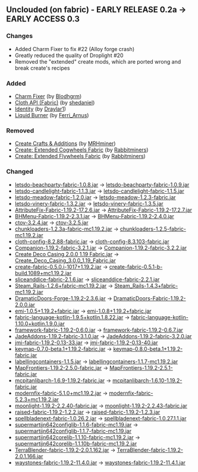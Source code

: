 ## Unclouded (on fabric) - EARLY RELEASE 0.2a -> EARLY ACCESS 0.3

### Changes
  * Added Charm Fixer to fix #22 (Alloy forge crash)
  * Greatly reduced the quality of Droplight #20
  * Removed the "extended" create mods, which are ported wrong and break create's recipes

### Added

  * [Charm Fixer](https://www.curseforge.com/minecraft/mc-mods/charm-fixer) (by [Blodhgrm](https://www.curseforge.com/members/Blodhgrm/projects))
  * [Cloth API (Fabric)](https://www.curseforge.com/minecraft/mc-mods/cloth-api) (by [shedaniel](https://www.curseforge.com/members/shedaniel/projects))
  * [Identity](https://www.curseforge.com/minecraft/mc-mods/identity) (by [Draylar1](https://www.curseforge.com/members/Draylar1/projects))
  * [Liquid Burner](https://www.curseforge.com/minecraft/mc-mods/liquid-burner) (by [Ferri_Arnus](https://www.curseforge.com/members/Ferri_Arnus/projects))

### Removed

  * [Create Crafts & Additions](https://www.curseforge.com/minecraft/mc-mods/createaddition) (by [MRHminer](https://www.curseforge.com/members/MRHminer/projects))
  * [Create: Extended Cogwheels Fabric](https://www.curseforge.com/minecraft/mc-mods/create-extended-cogwheels-fabric) (by [Rabbitminers](https://www.curseforge.com/members/Rabbitminers/projects))
  * [Create: Extended Flywheels Fabric](https://www.curseforge.com/minecraft/mc-mods/create-extended-flywheels-fabric) (by [Rabbitminers](https://www.curseforge.com/members/Rabbitminers/projects))

### Changed

  * [letsdo-beachparty-fabric-1.0.8.jar](https://www.curseforge.com/minecraft/mc-mods/beachparty/files/4610797) -> [letsdo-beachparty-fabric-1.0.9.jar](https://www.curseforge.com/minecraft/mc-mods/beachparty/files/4618138)
  * [letsdo-candlelight-fabric-1.1.3.jar](https://www.curseforge.com/minecraft/mc-mods/lets-do-candlelight/files/4611218) -> [letsdo-candlelight-fabric-1.1.5.jar](https://www.curseforge.com/minecraft/mc-mods/lets-do-candlelight/files/4634888)
  * [letsdo-meadow-fabric-1.2.0.jar](https://www.curseforge.com/minecraft/mc-mods/welcome-to-meadow/files/4612188) -> [letsdo-meadow-1.2.3-fabric.jar](https://www.curseforge.com/minecraft/mc-mods/welcome-to-meadow/files/4635340)
  * [letsdo-vinery-fabric-1.3.2.jar](https://www.curseforge.com/minecraft/mc-mods/lets-do-wine/files/4610783) -> [letsdo-vinery-fabric-1.3.5.jar](https://www.curseforge.com/minecraft/mc-mods/lets-do-wine/files/4631628)
  * [AttributeFix-Fabric-1.19.2-17.2.6.jar](https://www.curseforge.com/minecraft/mc-mods/attributefix/files/4436597) -> [AttributeFix-Fabric-1.19.2-17.2.7.jar](https://www.curseforge.com/minecraft/mc-mods/attributefix/files/4635475)
  * [BHMenu-Fabric-1.19.2-2.3.1.jar](https://www.curseforge.com/minecraft/mc-mods/bisecthosting-server-integration-menu-fabric/files/4528923) -> [BHMenu-Fabric-1.19.2-2.4.0.jar](https://www.curseforge.com/minecraft/mc-mods/bisecthosting-server-integration-menu-fabric/files/4628870)
  * [ctov-3.2.4.jar](https://www.curseforge.com/minecraft/mc-mods/choicetheorems-overhauled-village/files/4601067) -> [ctov-3.2.5.jar](https://www.curseforge.com/minecraft/mc-mods/choicetheorems-overhauled-village/files/4620589)
  * [chunkloaders-1.2.3a-fabric-mc1.19.2.jar](https://www.curseforge.com/minecraft/mc-mods/chunk-loaders/files/4544278) -> [chunkloaders-1.2.5-fabric-mc1.19.2.jar](https://www.curseforge.com/minecraft/mc-mods/chunk-loaders/files/4626692)
  * [cloth-config-8.2.88-fabric.jar](https://www.curseforge.com/minecraft/mc-mods/cloth-config/files/3972420) -> [cloth-config-8.3.103-fabric.jar](https://www.curseforge.com/minecraft/mc-mods/cloth-config/files/4633414)
  * [Companion-1.19.2-fabric-3.2.1.jar](https://www.curseforge.com/minecraft/mc-mods/companion-fabric/files/4327180) -> [Companion-1.19.2-fabric-3.2.2.jar](https://www.curseforge.com/minecraft/mc-mods/companion-fabric/files/4626338)
  * [Create Deco Casing 2.0.0 1.19 Fabric.jar](https://www.curseforge.com/minecraft/mc-mods/create-decoration-casing/files/4440269) -> [Create_Deco_Casing_3.0.0_1.19_Fabric.jar](https://www.curseforge.com/minecraft/mc-mods/create-decoration-casing/files/4619038)
  * [create-fabric-0.5.0.i-1017+1.19.2.jar](https://www.curseforge.com/minecraft/mc-mods/create-fabric/files/4537370) -> [create-fabric-0.5.1-b-build.1089+mc1.19.2.jar](https://www.curseforge.com/minecraft/mc-mods/create-fabric/files/4622426)
  * [sliceanddice-fabric-2.1.6.jar](https://www.curseforge.com/minecraft/mc-mods/slice-and-dice/files/4568378) -> [sliceanddice-fabric-2.2.1.jar](https://www.curseforge.com/minecraft/mc-mods/slice-and-dice/files/4617863)
  * [Steam_Rails-1.2.6+fabric-mc1.19.2.jar](https://www.curseforge.com/minecraft/mc-mods/create-steam-n-rails/files/4512538) -> [Steam_Rails-1.4.3+fabric-mc1.19.2.jar](https://www.curseforge.com/minecraft/mc-mods/create-steam-n-rails/files/4630216)
  * [DramaticDoors-Forge-1.19.2-2.3.6.jar](https://www.curseforge.com/minecraft/mc-mods/dramatic-doors/files/4590715) -> [DramaticDoors-Fabric-1.19.2-2.0.0.jar](https://www.curseforge.com/minecraft/mc-mods/dramatic-doors/files/4579234)
  * [emi-1.0.5+1.19.2+fabric.jar](https://www.curseforge.com/minecraft/mc-mods/emi/files/4599903) -> [emi-1.0.8+1.19.2+fabric.jar](https://www.curseforge.com/minecraft/mc-mods/emi/files/4634601)
  * [fabric-language-kotlin-1.9.5+kotlin.1.8.22.jar](https://www.curseforge.com/minecraft/mc-mods/fabric-language-kotlin/files/4575400) -> [fabric-language-kotlin-1.10.0+kotlin.1.9.0.jar](https://www.curseforge.com/minecraft/mc-mods/fabric-language-kotlin/files/4628045)
  * [framework-fabric-1.19.2-0.6.0.jar](https://www.curseforge.com/minecraft/mc-mods/framework-fabric/files/4463874) -> [framework-fabric-1.19.2-0.6.7.jar](https://www.curseforge.com/minecraft/mc-mods/framework-fabric/files/4628811)
  * [JadeAddons-1.19.2-fabric-3.1.0.jar](https://www.curseforge.com/minecraft/mc-mods/jade-addons-fabric/files/4391260) -> [JadeAddons-1.19.2-fabric-3.2.0.jar](https://www.curseforge.com/minecraft/mc-mods/jade-addons-fabric/files/4598360)
  * [jmi-fabric-1.19.2-0.13-33.jar](https://www.curseforge.com/minecraft/mc-mods/journeymap-integration/files/4443487) -> [jmi-fabric-1.19.2-0.13-40.jar](https://www.curseforge.com/minecraft/mc-mods/journeymap-integration/files/4632883)
  * [keymap-0.7.0-beta.1+1.19.2-fabric.jar](https://www.curseforge.com/minecraft/mc-mods/keymap/files/4162484) -> [keymap-0.8.0-beta.1+1.19.2-fabric.jar](https://www.curseforge.com/minecraft/mc-mods/keymap/files/4617251)
  * [labellingcontainers-1.1.5.jar](https://www.curseforge.com/minecraft/mc-mods/labelling-containers/files/4605805) -> [labellingcontainers-1.1.7-mc1.19.2.jar](https://www.curseforge.com/minecraft/mc-mods/labelling-containers/files/4625182)
  * [MapFrontiers-1.19.2-2.5.0-fabric.jar](https://www.curseforge.com/minecraft/mc-mods/mapfrontiers/files/4553619) -> [MapFrontiers-1.19.2-2.5.1-fabric.jar](https://www.curseforge.com/minecraft/mc-mods/mapfrontiers/files/4631948)
  * [mcpitanlibarch-1.6.9-1.19.2-fabric.jar](https://www.curseforge.com/minecraft/mc-mods/mcpitanlibarch/files/4586605) -> [mcpitanlibarch-1.6.10-1.19.2-fabric.jar](https://www.curseforge.com/minecraft/mc-mods/mcpitanlibarch/files/4605550)
  * [modernfix-fabric-5.1.0+mc1.19.2.jar](https://www.curseforge.com/minecraft/mc-mods/modernfix/files/4616231) -> [modernfix-fabric-5.2.3+mc1.19.2.jar](https://www.curseforge.com/minecraft/mc-mods/modernfix/files/4635140)
  * [moonlight-1.19.2-2.2.40-fabric.jar](https://www.curseforge.com/minecraft/mc-mods/selene/files/4606362) -> [moonlight-1.19.2-2.2.43-fabric.jar](https://www.curseforge.com/minecraft/mc-mods/selene/files/4620028)
  * [raised-fabric-1.19.2-1.2.2.jar](https://www.curseforge.com/minecraft/mc-mods/raised/files/4457441) -> [raised-fabric-1.19.2-1.2.3.jar](https://www.curseforge.com/minecraft/mc-mods/raised/files/4630977)
  * [spellbladenext-fabric-1.0.26.2.jar](https://www.curseforge.com/minecraft/mc-mods/spellblade-next/files/4610059) -> [spellbladenext-fabric-1.0.27.1.1.jar](https://www.curseforge.com/minecraft/mc-mods/spellblade-next/files/4635569)
  * [supermartijn642configlib-1.1.6-fabric-mc1.19.jar](https://www.curseforge.com/minecraft/mc-mods/supermartijn642s-config-lib/files/4494784) -> [supermartijn642configlib-1.1.7-fabric-mc1.19.jar](https://www.curseforge.com/minecraft/mc-mods/supermartijn642s-config-lib/files/4629801)
  * [supermartijn642corelib-1.1.10-fabric-mc1.19.2.jar](https://www.curseforge.com/minecraft/mc-mods/supermartijn642s-core-lib/files/4601833) -> [supermartijn642corelib-1.1.10b-fabric-mc1.19.2.jar](https://www.curseforge.com/minecraft/mc-mods/supermartijn642s-core-lib/files/4628048)
  * [TerraBlender-fabric-1.19.2-2.0.1.162.jar](https://www.curseforge.com/minecraft/mc-mods/terrablender-fabric/files/4567899) -> [TerraBlender-fabric-1.19.2-2.0.1.166.jar](https://www.curseforge.com/minecraft/mc-mods/terrablender-fabric/files/4618489)
  * [waystones-fabric-1.19.2-11.4.0.jar](https://www.curseforge.com/minecraft/mc-mods/waystones-fabric/files/4513836) -> [waystones-fabric-1.19.2-11.4.1.jar](https://www.curseforge.com/minecraft/mc-mods/waystones-fabric/files/4635403)

